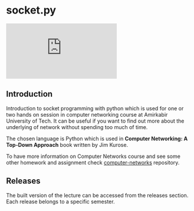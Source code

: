 # socket.py

[![GitHub release (latest by date)](https://img.shields.io/github/v/release/cng-by-example/socket.py?label=Lecture&logo=github&style=for-the-badge)](https://github.com/cng-by-example/socket.py/releases/latest)

## Introduction

Introduction to socket programming with python which is used for one or two hands on session in computer networking course at Amirkabir University of Tech.
It can be useful if you want to find out more about the underlying of network without spending too much of time.

The chosen language is Python which is used in **Computer Networking: A Top-Down Approach** book written by Jim Kurose.

To have more information on Computer Networks course and see some other homework and assignment check
[computer-networks](https://github.com/1995parham-teaching/computer-networks) repository.

## Releases

The built version of the lecture can be accessed from the releases section. Each release belongs to a specific semester.
